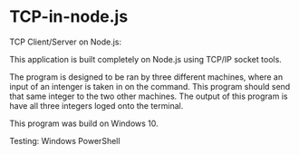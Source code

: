 # TCP-in-node.js

TCP Client/Server on Node.js:

This application is built completely on Node.js using TCP/IP socket tools. 

The program is designed to be ran by three different machines, where an input of an intenger is taken in on the command. This program should send that same integer to the two other machines. The output of this program is have all three integers loged onto the terminal.


This program was build on Windows 10.

Testing: Windows PowerShell
